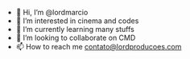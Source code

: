 - 👋 Hi, I’m @lordmarcio
- 👀 I’m interested in cinema and codes
- 🌱 I’m currently learning many stuffs
- 💞️ I’m looking to collaborate on CMD
- 📫 How to reach me contato@lordproducoes.com

<!---
lordmarcio/lordmarcio is a ✨ special ✨ repository because its `README.md` (this file) appears on your GitHub profile.
You can click the Preview link to take a look at your changes.
--->
